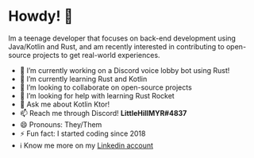 # Howdy! 👋

Im a teenage developer that focuses on back-end development using Java/Kotlin and Rust, and am recently interested in contributing to open-source projects to get real-world experiences.

- 🔭 I’m currently working on a Discord voice lobby bot using Rust! 
- 🌱 I’m currently learning Rust and Kotlin
- 👯 I’m looking to collaborate on open-source projects
- 🤔 I’m looking for help with learning Rust Rocket
- 💬 Ask me about Kotlin Ktor!
- 📫 Reach me through Discord! **LittleHillMYR#4837**
- 😄 Pronouns: They/Them
- ⚡ Fun fact: I started coding since 2018
- ℹ️ Know me more on my [Linkedin account](https://www.linkedin.com/in/littlehillmyr/)
